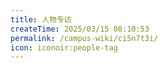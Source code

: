 ```yaml
---
title: 人物专访
createTime: 2025/03/15 08:10:53
permalink: /campus-wiki/ci5n7t3i/
icon: iconoir:people-tag
---
```

